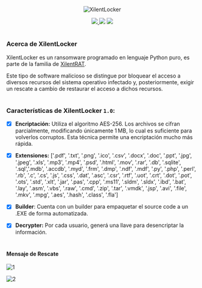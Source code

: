 <p align="center">
  <img src="https://github.com/user-attachments/assets/36d32696-9c65-42f6-af6b-64faf1a7a556" alt="XilentLocker" Logo" />
</p>

<p align="center">
    <a href="https://python.org">
    <img src="https://img.shields.io/badge/Python-3-green.svg">
  </a>
    <img src="https://img.shields.io/badge/Release-1.0-blue.svg">
  </a>
    <img src="https://img.shields.io/badge/Private-%F0%9F%94%92-red.svg">
  </a>
</p>

<h1 align="center"></h1>

### Acerca de XilentLocker

XilentLocker es un ransomware programado en lenguaje Python puro, es parte de la familia de <a href="https://github.com/R3LI4NT/XilentRAT">XilentRAT</a>. 

Este tipo de software malicioso se distingue por bloquear el acceso a diversos recursos del sistema operativo infectado y, posteriormente, exigir un rescate a cambio de restaurar el acceso a dichos recursos. 

<h1 align="center"></h1>

### Características de XilentLocker `1.0`:

- [x] **Encriptación:** Utiliza el algoritmo AES-256. Los archivos se cifran parcialmente, modificando únicamente 1 MB, lo cual es suficiente para volverlos corruptos. Esta técnica permite una encriptación mucho más rápida.

- [x] **Extensiones:** ['.pdf', '.txt', '.png', '.ico', '.csv', '.docx', '.doc', '.ppt', '.jpg', '.jpeg', '.xls', '.mp3', '.mp4', '.psd', '.html', '.mov', '.rar', '.db', '.sqlite', '.sql','.mdb', '.accdb', '.myd', '.frm', '.dmp', '.ndf', '.mdf', '.py', '.php', '.perl', '.rb', '.c', '.cs', '.js', '.css', '.dat', '.asc', '.csr', '.rtf', '.uot', '.crt', '.dot', '.pot', '.ots', '.std', '.xlt', '.jar', '.pas', '.cpp', '.ms11', '.sldm', '.sldx', '.ibd', '.bat', '.lay', '.asm', '.vbs', '.raw', '.cmd', '.zip', '.tar', '.vmdk', '.jsp', '.avi', '.file', '.mkv', '.mpg', '.aes', '.hash', '.class', '.fla']

- [x] **Builder**: Cuenta con un builder para empaquetar el source code a un .EXE de forma automatizada.

- [x] **Decrypter:** Por cada usuario, generá una llave para desencriptar la información.

<h1 align="center"></h1>

#### Mensaje de Rescate 

![1](https://github.com/user-attachments/assets/bcc81705-0132-4547-9b1d-1bc0d8194cbd)

![2](https://github.com/user-attachments/assets/ed59a641-7c69-4e9c-a904-cac4eb95648b)
